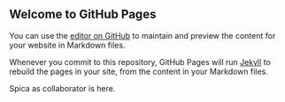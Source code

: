 ## Welcome to GitHub Pages

You can use the [editor on GitHub](https://github.com/homedecoridn/homedecoridn.github.io/edit/master/README.md) to maintain and preview the content for your website in Markdown files.

Whenever you commit to this repository, GitHub Pages will run [Jekyll](https://jekyllrb.com/) to rebuild the pages in your site, from the content in your Markdown files.

Spica as collaborator is here.
